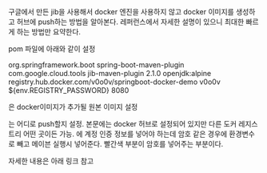 구글에서 만든 jib을 사용해서 docker 엔진을 사용하지 않고 docker 이미지를 생성하고 허브에 push하는 방법을 알아본다. 레퍼런스에서 자세한 설명이 있으니 최대한 빠르게 하는 방법만 요약한다.

 

pom 파일에 아래와 같이 설정

<build>
    <plugins>
        <plugin>
            <groupId>org.springframework.boot</groupId>
            <artifactId>spring-boot-maven-plugin</artifactId>
        </plugin>
        <plugin>
            <groupId>com.google.cloud.tools</groupId>
            <artifactId>jib-maven-plugin</artifactId>
            <version>2.1.0</version>
            <configuration>
                <from>
                    <image>openjdk:alpine</image>
                </from>
                <to>
                    <image>registry.hub.docker.com/v0o0v/springboot-docker-demo</image>
                    <auth>
                        <username>v0o0v</username>
                        <!--suppress UnresolvedMavenProperty -->
                        <password>${env.REGISTRY_PASSWORD}</password>
                    </auth>
                </to>
                <container>
                    <ports>
                        <port>8080</port>
                    </ports>
                </container>
            </configuration>
        </plugin>
    </plugins>
</build>

<from>은 docker이미지가 추가될 원본 이미지 설정

<to>는 어디로 push할지 설정.  본문에는 docker 허브로 설정되어 있지만 다른 도커 레지스트리 어떤 곳이든 가능.  <auth>에 계정 인증 정보를 넣어야 하는데 암호 같은 경우에 환경변수로 빼고 메이븐 실행시 넣어준다.  빨간색 부분이 암호를 넣어주는 부분이다. 

자세한 내용은 아래 링크 참고

 

